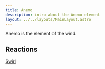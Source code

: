 ```yaml
---
title: Anemo
description: intro about the Anemo element
layout: ../../layouts/MainLayout.astro
---
```

Anemo is the element of the wind.

## Reactions

[Swirl](https://baanish.github.io/reaction-impact/en/swirl)